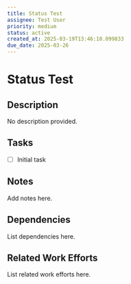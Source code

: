 ```yaml
---
title: Status Test
assignee: Test User
priority: medium
status: active
created_at: 2025-03-19T13:46:10.099833
due_date: 2025-03-26
---
```


# Status Test

## Description
No description provided.

## Tasks
- [ ] Initial task

## Notes
Add notes here.

## Dependencies
List dependencies here.

## Related Work Efforts
List related work efforts here.